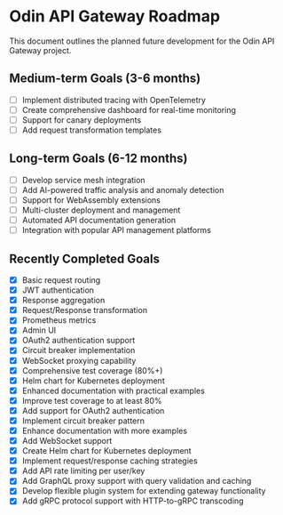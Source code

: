 # Odin API Gateway Roadmap

This document outlines the planned future development for the Odin API Gateway project.


## Medium-term Goals (3-6 months)
- [ ] Implement distributed tracing with OpenTelemetry
- [ ] Create comprehensive dashboard for real-time monitoring
- [ ] Support for canary deployments
- [ ] Add request transformation templates

## Long-term Goals (6-12 months)

- [ ] Develop service mesh integration
- [ ] Add AI-powered traffic analysis and anomaly detection
- [ ] Support for WebAssembly extensions
- [ ] Multi-cluster deployment and management
- [ ] Automated API documentation generation
- [ ] Integration with popular API management platforms

## Recently Completed Goals

- [x] Basic request routing
- [x] JWT authentication
- [x] Response aggregation
- [x] Request/Response transformation
- [x] Prometheus metrics
- [x] Admin UI
- [x] OAuth2 authentication support
- [x] Circuit breaker implementation
- [x] WebSocket proxying capability
- [x] Comprehensive test coverage (80%+)
- [x] Helm chart for Kubernetes deployment
- [x] Enhanced documentation with practical examples
- [x] Improve test coverage to at least 80%
- [x] Add support for OAuth2 authentication
- [x] Implement circuit breaker pattern
- [x] Enhance documentation with more examples
- [x] Add WebSocket support
- [x] Create Helm chart for Kubernetes deployment
- [x] Implement request/response caching strategies
- [x] Add API rate limiting per user/key
- [x] Add GraphQL proxy support with query validation and caching
- [x] Develop flexible plugin system for extending gateway functionality
- [x] Add gRPC protocol support with HTTP-to-gRPC transcoding